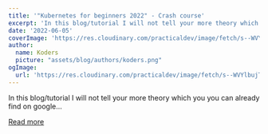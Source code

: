 ```yaml
---
title: '"Kubernetes for beginners 2022" - Crash course'
excerpt: 'In this blog/tutorial I will not tell your more theory which you you can already find on google...'
date: '2022-06-05'
coverImage: 'https://res.cloudinary.com/practicaldev/image/fetch/s--WVYlbujT--/c_imagga_scale,f_auto,fl_progressive,h_420,q_auto,w_1000/https://dev-to-uploads.s3.amazonaws.com/uploads/articles/bzbah8ocrcuftfm05mbs.png'
author:
  name: Koders
  picture: "assets/blog/authors/koders.png"
ogImage:
  url: 'https://res.cloudinary.com/practicaldev/image/fetch/s--WVYlbujT--/c_imagga_scale,f_auto,fl_progressive,h_420,q_auto,w_1000/https://dev-to-uploads.s3.amazonaws.com/uploads/articles/bzbah8ocrcuftfm05mbs.png'
---
```


In this blog/tutorial I will not tell your more theory which you you can already find on google...

[Read more](https://dev.to/tanmaygi/kubernetes-for-beginners-2022-crash-course-33b9)
